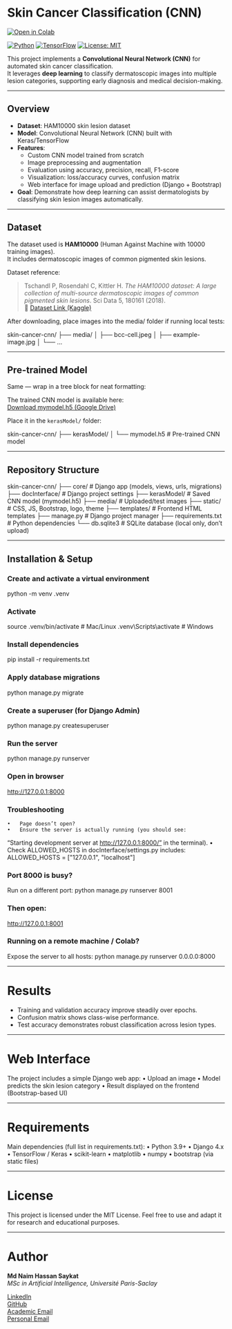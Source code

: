 # Skin Cancer Classification (CNN)

[![Open in Colab](https://colab.research.google.com/assets/colab-badge.svg)](https://colab.research.google.com/github/md-naim-hassan-saykat/skin-cancer-cnn/blob/main/BachelorThesis/skin-cancer.ipynb)

[![Python](https://img.shields.io/badge/Python-3.9%2B-blue)](https://www.python.org/downloads/release/python-390/)
[![TensorFlow](https://img.shields.io/badge/TensorFlow-2.x-orange)](https://www.tensorflow.org/)
[![License: MIT](https://img.shields.io/badge/License-MIT-green.svg)](LICENSE)

This project implements a **Convolutional Neural Network (CNN)** for automated skin cancer classification.  
It leverages **deep learning** to classify dermatoscopic images into multiple lesion categories, supporting early diagnosis and medical decision-making.

---

## Overview
- **Dataset**: HAM10000 skin lesion dataset  
- **Model**: Convolutional Neural Network (CNN) built with Keras/TensorFlow  
- **Features**:
  - Custom CNN model trained from scratch
  - Image preprocessing and augmentation
  - Evaluation using accuracy, precision, recall, F1-score
  - Visualization: loss/accuracy curves, confusion matrix 
  - Web interface for image upload and prediction (Django + Bootstrap)
- **Goal**: Demonstrate how deep learning can assist dermatologists by classifying skin lesion images automatically.

---

## Dataset
The dataset used is **HAM10000** (Human Against Machine with 10000 training images).  
It includes dermatoscopic images of common pigmented skin lesions.

Dataset reference:  
> Tschandl P, Rosendahl C, Kittler H. *The HAM10000 dataset: A large collection of multi-source dermatoscopic images of common pigmented skin lesions*. Sci Data 5, 180161 (2018).  
🔗 [Dataset Link (Kaggle)](https://www.kaggle.com/kmader/skin-cancer-mnist-ham10000)

After downloading, place images into the media/ folder if running local tests:

skin-cancer-cnn/
├── media/
│   ├── bcc-cell.jpeg
│   ├── example-image.jpg
│   └── …

---

 ## Pre-trained Model
Same — wrap in a tree block for neat formatting:

The trained CNN model is available here:  
[Download mymodel.h5 (Google Drive)](https://drive.google.com/drive/u/2/folders/1MG7tE-8BslsMz34m-EtOGDHvOdXGjrbB)

Place it in the `kerasModel/` folder:

skin-cancer-cnn/
├── kerasModel/
│   └── mymodel.h5   # Pre-trained CNN model

---

## Repository Structure
skin-cancer-cnn/
├── core/                 # Django app (models, views, urls, migrations)
├── docInterface/         # Django project settings
├── kerasModel/           # Saved CNN model (mymodel.h5)
├── media/                # Uploaded/test images
├── static/               # CSS, JS, Bootstrap, logo, theme
├── templates/            # Frontend HTML templates
├── manage.py             # Django project manager
├── requirements.txt      # Python dependencies
└── db.sqlite3            # SQLite database (local only, don’t upload)

---

## Installation & Setup

### Create and activate a virtual environment
python -m venv .venv
### Activate
source .venv/bin/activate        # Mac/Linux
.venv\Scripts\activate           # Windows

### Install dependencies
pip install -r requirements.txt

### Apply database migrations
python manage.py migrate

### Create a superuser (for Django Admin)
python manage.py createsuperuser

### Run the server
python manage.py runserver

### Open in browser
http://127.0.0.1:8000

### Troubleshooting
	•	Page doesn’t open?
	•	Ensure the server is actually running (you should see:
“Starting development server at http://127.0.0.1:8000/” in the terminal).
	•	Check ALLOWED_HOSTS in docInterface/settings.py includes:
ALLOWED_HOSTS = ["127.0.0.1", "localhost"]

### Port 8000 is busy?
Run on a different port:
python manage.py runserver 8001

### Then open:
http://127.0.0.1:8001

### Running on a remote machine / Colab?
Expose the server to all hosts:
python manage.py runserver 0.0.0.0:8000

---

# Results

- Training and validation accuracy improve steadily over epochs.
- Confusion matrix shows class-wise performance.
- Test accuracy demonstrates robust classification across lesion types.

 ---

# Web Interface
The project includes a simple Django web app:
	•	Upload an image
	•	Model predicts the skin lesion category
	•	Result displayed on the frontend (Bootstrap-based UI)

---

# Requirements
Main dependencies (full list in requirements.txt):
	•	Python 3.9+
	•	Django 4.x
	•	TensorFlow / Keras
	•	scikit-learn
	•	matplotlib
	•	numpy
	•	bootstrap (via static files)

 ---

# License
This project is licensed under the MIT License.
Feel free to use and adapt it for research and educational purposes.

---

# Author

 **Md Naim Hassan Saykat**  
*MSc in Artificial Intelligence, Université Paris-Saclay*  

[LinkedIn](https://www.linkedin.com/in/md-naim-hassan-saykat/)  
[GitHub](https://github.com/md-naim-hassan-saykat)  
[Academic Email](mailto:md-naim-hassan.saykat@universite-paris-saclay.fr)  
[Personal Email](mailto:mdnaimhassansaykat@gmail.com)
